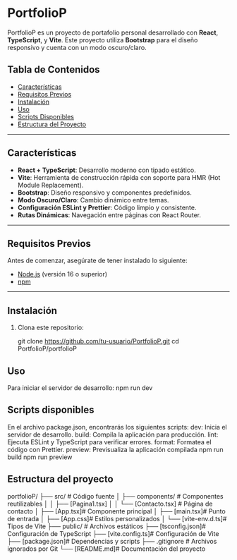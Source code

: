 # PortfolioP

PortfolioP es un proyecto de portafolio personal desarrollado con **React**, **TypeScript**, y **Vite**. Este proyecto utiliza **Bootstrap** para el diseño responsivo y cuenta con un modo oscuro/claro.

## Tabla de Contenidos

- [Características](#características)
- [Requisitos Previos](#requisitos-previos)
- [Instalación](#instalación)
- [Uso](#uso)
- [Scripts Disponibles](#scripts-disponibles)
- [Estructura del Proyecto](#estructura-del-proyecto)

---

## Características

- **React + TypeScript**: Desarrollo moderno con tipado estático.
- **Vite**: Herramienta de construcción rápida con soporte para HMR (Hot Module Replacement).
- **Bootstrap**: Diseño responsivo y componentes predefinidos.
- **Modo Oscuro/Claro**: Cambio dinámico entre temas.
- **Configuración ESLint y Prettier**: Código limpio y consistente.
- **Rutas Dinámicas**: Navegación entre páginas con React Router.

---

## Requisitos Previos

Antes de comenzar, asegúrate de tener instalado lo siguiente:

- [Node.js](https://nodejs.org/) (versión 16 o superior)
- [npm](https://www.npmjs.com/)

---

## Instalación

1. Clona este repositorio:

   git clone https://github.com/tu-usuario/PortfolioP.git
   cd PortfolioP/portfolioP

## Uso
Para iniciar el servidor de desarrollo:
  npm run dev

## Scripts disponibles
  En el archivo package.json, encontrarás los siguientes scripts:
  dev: Inicia el servidor de desarrollo.
  build: Compila la aplicación para producción.
  lint: Ejecuta ESLint y TypeScript para verificar errores.
  format: Formatea el código con Prettier.
  preview: Previsualiza la aplicación compilada
  npm run build
  npm run preview
## Estructura del proyecto
  portfolioP/
  ├── src/                # Código fuente
  │   ├── components/     # Componentes reutilizables
  │   │   ├── [Pagina1.tsx]
  │   │   └── [Contacto.tsx] # Página de contacto
  │   ├── [App.tsx]# Componente principal
  │   ├── [main.tsx]# Punto de entrada
  │   ├── [App.css]# Estilos personalizados
  │   └── [vite-env.d.ts]# Tipos de Vite
  ├── public/ # Archivos estáticos
  ├── [tsconfig.json]# Configuración de TypeScript
  ├── [vite.config.ts]# Configuración de Vite
  ├── [package.json]# Dependencias y scripts
  ├── .gitignore # Archivos ignorados por Git
  └── [README.md]# Documentación del proyecto